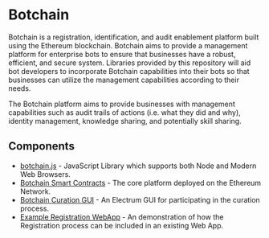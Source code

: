 # Botchain

Botchain is a registration, identification, and audit enablement platform built
using the Ethereum blockchain. Botchain aims to provide a management platform for 
enterprise bots to ensure that businesses have a robust, efficient, and secure system.
Libraries provided by this repository will aid bot developers to incorporate Botchain
capabilities into their bots so that businesses can utilize the management capabilities
according to their needs.

The Botchain platform aims to provide businesses with management capabilities such
as audit trails of actions (i.e. what they did and why), identity management, knowledge
sharing, and potentially skill sharing. 

## Components

  - [botchain.js](https://github.com/TallaBotChain/botchain/tree/master/src) - JavaScript Library which supports both Node and Modern Web Browsers.
  - [Botchain Smart Contracts](https://github.com/TallaBotChain/botchain/tree/master/contracts) - The core platform deployed on the Ethereum Network.
  - [Botchain Curation GUI](https://github.com/TallaBotChain/botchain-electron-ui) - An Electrum GUI for participating in the curation process.
  - [Example Registration WebApp](https://github.com/TallaBotChain/botchain-example-service) - An demonstration of how the Registration process can be included in an existing Web App.

